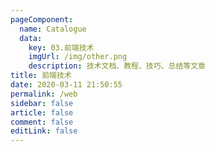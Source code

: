 ```yaml
---
pageComponent: 
  name: Catalogue
  data: 
    key: 03.前端技术
    imgUrl: /img/other.png
    description: 技术文档、教程、技巧、总结等文章
title: 前端技术
date: 2020-03-11 21:50:55
permalink: /web
sidebar: false
article: false
comment: false
editLink: false
---
```


